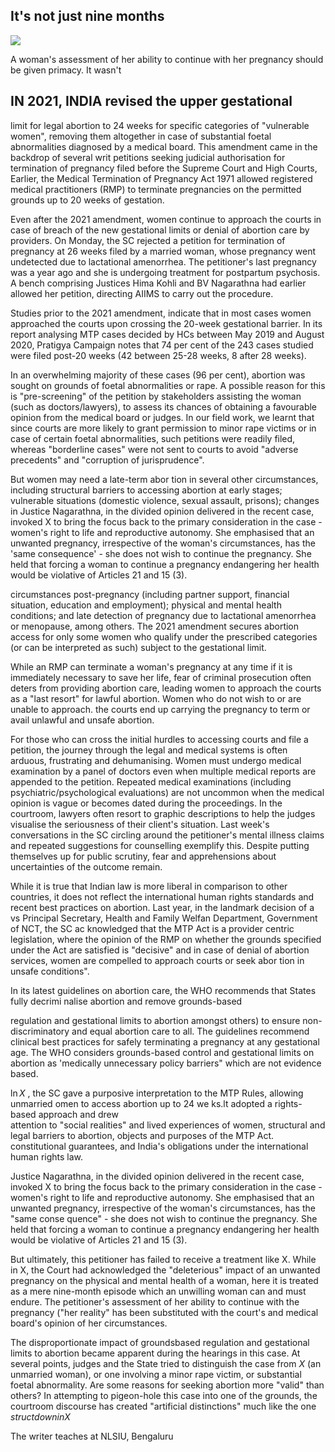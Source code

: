 ## It's not just nine months

![](_page_0_Picture_1.jpeg)

A woman's assessment of her ability to continue with her pregnancy should be given primacy. It wasn't

## IN 2021, INDIA revised the upper gestational

limit for legal abortion to 24 weeks for specific categories of "vulnerable women", removing them altogether in case of substantial foetal abnormalities diagnosed by a medical board. This amendment came in the backdrop of several writ petitions seeking judicial authorisation for termination of pregnancy filed before the Supreme Court and High Courts, Earlier, the Medical Termination of Pregnancy Act 1971 allowed registered medical practitioners (RMP) to terminate pregnancies on the permitted grounds up to 20 weeks of gestation.

Even after the 2021 amendment, women continue to approach the courts in case of breach of the new gestational limits or denial of abortion care by providers. On Monday, the SC rejected a petition for termination of pregnancy at 26 weeks filed by a married woman, whose pregnancy went undetected due to lactational amenorrhea. The petitioner's last pregnancy was a year ago and she is undergoing treatment for postpartum psychosis. A bench comprising Justices Hima Kohli and BV Nagarathna had earlier allowed her petition, directing AIIMS to carry out the procedure.

Studies prior to the 2021 amendment, indicate that in most cases women approached the courts upon crossing the 20-week gestational barrier. In its report analysing MTP cases decided by HCs between May 2019 and August 2020, Pratigya Campaign notes that 74 per cent of the 243 cases studied were filed post-20 weeks (42 between 25-28 weeks, 8 after 28 weeks).

In an overwhelming majority of these cases (96 per cent), abortion was sought on grounds of foetal abnormalities or rape. A possible reason for this is "pre-screening" of the petition by stakeholders assisting the woman (such as doctors/lawyers), to assess its chances of obtaining a favourable opinion from the medical board or judges. In our field work, we learnt that since courts are more likely to grant permission to minor rape victims or in case of certain foetal abnormalities, such petitions were readily filed, whereas "borderline cases" were not sent to courts to avoid "adverse precedents" and "corruption of jurisprudence".

But women may need a late-term abor tion in several other circumstances, including structural barriers to accessing abortion at early stages; vulnerable situations (domestic violence, sexual assault, prisons); changes in Justice Nagarathna, in the divided opinion delivered in the recent case, invoked X to bring the focus back to the primary consideration in the case - women's right to life and reproductive autonomy. She emphasised that an unwanted pregnancy, irrespective of the woman's circumstances, has the 'same consequence' - she does not wish to continue the pregnancy. She held that forcing a woman to continue a pregnancy endangering her health would be violative of Articles 21 and 15 (3).

circumstances post-pregnancy (including partner support, financial situation, education and employment); physical and mental health conditions; and late detection of pregnancy due to lactational amenorrhea or menopause, among others. The 2021 amendment secures abortion access for only some women who qualify under the prescribed categories (or can be interpreted as such) subject to the gestational limit.

While an RMP can terminate a woman's pregnancy at any time if it is immediately necessary to save her life, fear of criminal prosecution often deters from providing abortion care, leading women to approach the courts as a "last resort" for lawful abortion. Women who do not wish to or are unable to approach. the courts end up carrying the pregnancy to term or avail unlawful and unsafe abortion.

For those who can cross the initial hurdles to accessing courts and file a petition, the journey through the legal and medical systems is often arduous, frustrating and dehumanising. Women must undergo medical examination by a panel of doctors even when multiple medical reports are appended to the petition. Repeated medical examinations (including psychiatric/psychological evaluations) are not uncommon when the medical opinion is vague or becomes dated during the proceedings. In the courtroom, lawyers often resort to graphic descriptions to help the judges visualise the seriousness of their client's situation. Last week's conversations in the SC circling around the petitioner's mental illness claims and repeated suggestions for counselling exemplify this. Despite putting themselves up for public scrutiny, fear and apprehensions about uncertainties of the outcome remain.

While it is true that Indian law is more liberal in comparison to other countries, it does not reflect the international human rights standards and recent best practices on abortion. Last year, in the landmark decision of a vs Principal Secretary, Health and Family Welfan Department, Government of NCT, the SC ac knowledged that the MTP Act is a provider centric legislation, where the opinion of the RMP on whether the grounds specified under the Act are satisfied is "decisive" and in case of denial of abortion services, women are compelled to approach courts or seek abor tion in unsafe conditions".

In its latest guidelines on abortion care, the WHO recommends that States fully decrimi nalise abortion and remove grounds-based

regulation and gestational limits to abortion amongst others) to ensure non-discriminatory and equal abortion care to all. The guidelines recommend clinical best practices for safely terminating a pregnancy at any gestational age. The WHO considers grounds-based control and gestational limits on abortion as 'medically unnecessary policy barriers" which are not evidence based.

 $\ln X$ , the SC gave a purposive interpretation to the MTP Rules, allowing unmarried omen to access abortion up to 24 we ks.lt adopted a rights-based approach and drew<br>attention to "social realities" and lived experiences of women, structural and legal barriers to abortion, objects and purposes of the MTP Act. constitutional guarantees, and India's obligations under the international human rights law.

Justice Nagarathna, in the divided opinion delivered in the recent case, invoked X to bring the focus back to the primary consideration in the case - women's right to life and reproductive autonomy. She emphasised that an unwanted pregnancy, irrespective of the woman's circumstances, has the "same conse quence" - she does not wish to continue the pregnancy. She held that forcing a woman to continue a pregnancy endangering her health would be violative of Articles 21 and 15 (3).

But ultimately, this petitioner has failed to receive a treatment like X. While in X, the Court had acknowledged the "deleterious" impact of an unwanted pregnancy on the physical and mental health of a woman, here it is treated as a mere nine-month episode which an unwilling woman can and must endure. The petitioner's assessment of her ability to continue with the pregnancy ("her reality" has been substituted with the court's and medical board's opinion of her circumstances.

The disproportionate impact of groundsbased regulation and gestational limits to abortion became apparent during the hearings in this case. At several points, judges and the State tried to distinguish the case from  $X$ (an unmarried woman), or one involving a minor rape victim, or substantial foetal abnormality. Are some reasons for seeking abortion more "valid" than others? In attempting to pigeon-hole this case into one of the grounds, the courtroom discourse has created "artificial distinctions" much like the one  $struct down in X$ 

The writer teaches at NLSIU, Bengaluru